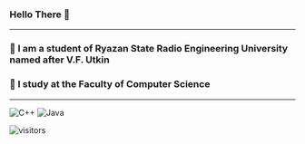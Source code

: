 ### Hello There 👋
***
### :beginner: I am a student of Ryazan State Radio Engineering University named after V.F. Utkin
### :beginner: I study at the Faculty of Computer Science
***
<img alt="C++" src="https://img.shields.io/badge/c++%20-%2300599C.svg?&style=for-the-badge&logo=c%2B%2B&ogoColor=white"/>
<img alt="Java" src="https://img.shields.io/badge/java-%23ED8B00.svg?&style=for-the-badge&logo=java&logoColor=white"/>

![visitors](https://visitor-badge.glitch.me/badge?page_id=KlimchukNikita.KlimchukNikita)

<!--
**KlimchukNikita/KlimchukNikita** is a ✨ _special_ ✨ repository because its `README.md` (this file) appears on your GitHub profile.

Here are some ideas to get you started:

- 🔭 I’m currently working on ...
- 🌱 I’m currently learning ...
- 👯 I’m looking to collaborate on ...
- 🤔 I’m looking for help with ...
- 💬 Ask me about ...
- 📫 How to reach me: ...
- 😄 Pronouns: ...
- ⚡ Fun fact: ...
-->
